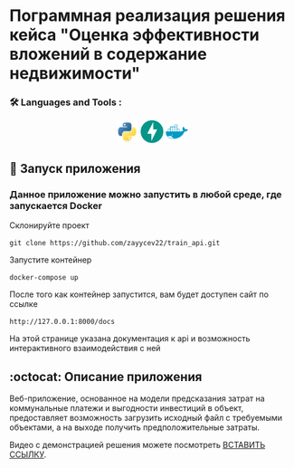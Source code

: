 # Пограммная реализация решения кейса "Оценка эффективности вложений в содержание недвижимости" 
### :hammer_and_wrench: Languages and Tools :

<div align="center">
  <img src="https://raw.githubusercontent.com/devicons/devicon/1119b9f84c0290e0f0b38982099a2bd027a48bf1/icons/python/python-original.svg" height="40" width="40">
  <img src="https://raw.githubusercontent.com/devicons/devicon/1119b9f84c0290e0f0b38982099a2bd027a48bf1/icons/fastapi/fastapi-original.svg" height="40" width="40">
  <img src="https://raw.githubusercontent.com/devicons/devicon/55609aa5bd817ff167afce0d965585c92040787a/icons/docker/docker-plain.svg" height="40" width="40">
</div>

## :japanese_goblin: Запуск приложения
### Данное приложение можно запустить в любой среде, где запускается Docker
Склонируйте проект
```
git clone https://github.com/zayycev22/train_api.git
```

Запустите контейнер
```
docker-compose up
```

После того как контейнер запустится, вам будет доступен сайт по ссылке
```
http://127.0.0.1:8000/docs
```
На этой странице указана документация к api и возможность интерактивного взаимодействия с ней


## :octocat: Описание приложения

Веб-приложение, основанное на модели предсказания затрат на коммунальные платежи и выгодности инвестиций в объект, предоставляет возможность загрузить исходный файл с требуемыми объектами, а на выходе получить предположительные затраты.

Видео с демонстрацией решения можете посмотреть [ВСТАВИТЬ ССЫЛКУ](https://disk.yandex.ru/d/ibS70vjAJ01B5g).
